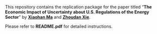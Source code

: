 This repository contains the replication package for the paper titled “**The Economic Impact of Uncertainty about U.S. Regulations of the Energy Sector**” by [**Xiaohan Ma**](https://sites.google.com/view/xiaohanma/home?authuser=0) and [**Zhoudan Xie**](https://zhoudanxie.github.io/).

Please refer to **README.pdf** for detailed instructions.
